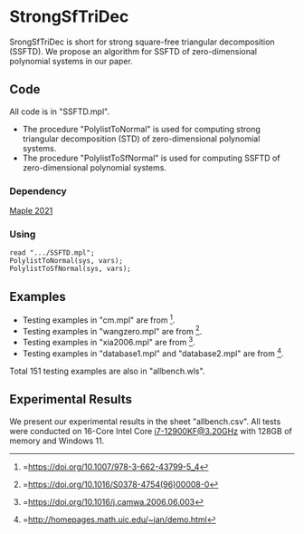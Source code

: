 # StrongSfTriDec
SrongSfTriDec is short for strong square-free triangular decomposition (SSFTD).
We propose an algorithm for SSFTD of zero-dimensional polynomial systems in our paper.
## Code
All code is in "SSFTD.mpl".
- The procedure "PolylistToNormal" is used for computing strong triangular decomposition (STD) of zero-dimensional polynomial systems.
- The procedure "PolylistToSfNormal" is used for computing SSFTD of zero-dimensional polynomial systems.
### Dependency
[Maple 2021](https://www.maplesoft.com.cn/products/maple/professional/index.shtml)
### Using
```maple
read ".../SSFTD.mpl";
PolylistToNormal(sys, vars);
PolylistToSfNormal(sys, vars);
```
## Examples
- Testing examples in "cm.mpl" are from [^1].
- Testing examples in "wangzero.mpl" are from [^2].
- Testing examples in "xia2006.mpl" are from [^3].
- Testing examples in "database1.mpl" and "database2.mpl" are from [^4].

Total 151 testing examples are also in "allbench.wls". 

[^1]:=https://doi.org/10.1007/978-3-662-43799-5_4
[^2]:=https://doi.org/10.1016/S0378-4754(96)00008-0
[^3]:=https://doi.org/10.1016/j.camwa.2006.06.003
[^4]:=http://homepages.math.uic.edu/~jan/demo.html


## Experimental Results
We present our experimental results in the sheet "allbench.csv".
All tests were conducted on 16-Core Intel Core i7-12900KF@3.20GHz
with 128GB of memory and Windows 11.